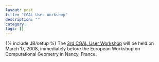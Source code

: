 ```yaml
---
layout: post
title: "CGAL User Workshop"
description: ""
category: 
tags: []
---
```

{% include JB/setup %}
The <a href="{{ site.baseurl }}/Events/UserWorkshop/2008/index.html">3rd CGAL User Workshop</a> will be held on March 17, 2008, immediately before the European Workshop on Computational Geometry in Nancy, France.
